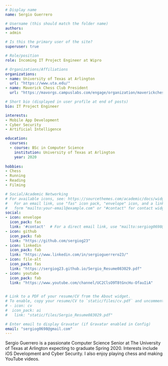 ```yaml
---
# Display name
name: Sergio Guerrero 

# Username (this should match the folder name)
authors:
- admin

# Is this the primary user of the site?
superuser: true

# Role/position
role: Incoming IT Project Engineer at Wipro

# Organizations/Affiliations
organizations:
- name: University of Texas at Arlington 
  url: "https://www.uta.edu/"
- name: Maverick Chess Club President 
  url: "https://mavorgs.campuslabs.com/engage/organization/maverickchessclub"

# Short bio (displayed in user profile at end of posts)
bio: IT Project Engineer

interests:
- Mobile App Development
- Cyber Security
- Artificial Intelligence

education:
  courses:
  - course: BSc in Computer Science
    institution: University of Texas at Arlington
    year: 2020
    
hobbies:
- Chess 
- Running 
- Reading
- Filming

# Social/Academic Networking
# For available icons, see: https://sourcethemes.com/academic/docs/widgets/#icons
#   For an email link, use "fas" icon pack, "envelope" icon, and a link in the
#   form "mailto:your-email@example.com" or "#contact" for contact widget.
social:
- icon: envelope
  icon_pack: fas
  link: '#contact'  # For a direct email link, use "mailto:sergiog0698@gmail.com".
- icon: github
  icon_pack: fab
  link: "https://github.com/sergiog23"
- icon: linkedin
  icon_pack: fab 
  link: "https://www.linkedin.com/in/sergioguerrero23/"
- icon: file-alt
  icon_pack: fas
  link: "https://sergiog23.github.io/Sergio_Resume083029.pdf"
- icon: youtube
  icon_pack: fab
  link: "https://www.youtube.com/channel/UC2ClsO9T8tGncHu-OfauIiA"
 

# Link to a PDF of your resume/CV from the About widget.
# To enable, copy your resume/CV to `static/files/cv.pdf` and uncomment the lines below.  
# - icon: cv
#  icon_pack: ai
#   link: "static/files/Sergio_Resume083029.pdf"

# Enter email to display Gravatar (if Gravatar enabled in Config)
email: "sergiog0698@gmail.com"
---
```

Sergio Guerrero is a passionate Computer Science Senior at The University of Texas at Arlington expecting to  graduate Spring 2020. Interests include iOS Development and Cyber Security. I also enjoy playing chess and making YouTube videos.
